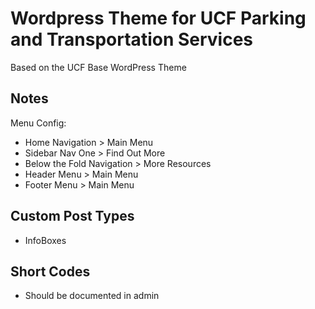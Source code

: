 # Wordpress Theme for UCF Parking and Transportation Services

Based on the UCF Base WordPress Theme

## Notes

Menu Config:

* Home Navigation > Main Menu
* Sidebar Nav One > Find Out More
* Below the Fold Navigation > More Resources
* Header Menu > Main Menu
* Footer Menu > Main Menu

## Custom Post Types

* InfoBoxes

## Short Codes

* Should be documented in admin